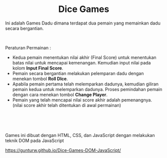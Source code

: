 <center><h1>Dice Games</h1></center>

<p>Ini adalah Games Dadu dimana terdapat dua pemain yang memainkan dadu secara bergantian.</p></br>
<p>Peraturan Permainan :</p>
<ul>
<li>Kedua pemain menentukan nilai akhir (Final Score) untuk menentukan batas nilai untuk mencapai kemenangan. Kemudian input nilai pada kolom <strong>Input Final Score</strong>.</li>
<li>Pemain secara bergantian melakukan pelemparan dadu dengan menekan tombol <strong>Roll DIce</strong>.</li>
<li>Apabila pemain pertama telah melemparkan dadunya, kemudian giliran pemain kedua untuk melemparkan dadunya. Proses pemindahan pemain dengan cara menekan tombol <strong>Change Player</strong>.</li>
<li>Pemain yang telah mencapai nilai score akhir adalah pemenangnya. (nilai score akhir telah ditentukan di awal permainan)</li>
</ul>
</br>
</br>
</br>
<p>Games ini dibuat dengan HTML, CSS, dan JavaScript dengan melakukan teknik DOM pada JavaScript</p>

https://gunturw.github.io/Dice-Games-DOM-JavaScript/
